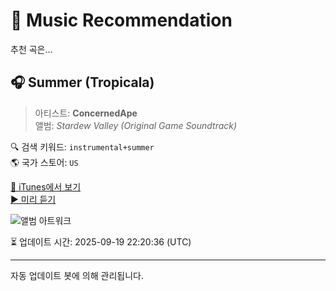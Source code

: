
# 🎵 Music Recommendation

추천 곡은...

## 🎧 Summer (Tropicala)  
> 아티스트: **ConcernedApe**  
> 앨범: _Stardew Valley (Original Game Soundtrack)_  

🔍 검색 키워드: `instrumental+summer`  
🌎 국가 스토어: `US`

[🔗 iTunes에서 보기](https://music.apple.com/us/album/summer-tropicala/1158129204?i=1158131730&uo=4)  
[▶️ 미리 듣기](https://audio-ssl.itunes.apple.com/itunes-assets/AudioPreview125/v4/58/22/00/58220089-f52b-f544-0a74-6b5cfbb4f962/mzaf_8866247800741586731.plus.aac.p.m4a)

![앨범 아트워크](https://is1-ssl.mzstatic.com/image/thumb/Music125/v4/2e/17/09/2e17091a-9594-7c7d-ab3b-29021e40ff3b/859718322498_cover.jpg/100x100bb.jpg)

⏳ 업데이트 시간: 2025-09-19 22:20:36 (UTC)

---
자동 업데이트 봇에 의해 관리됩니다.

